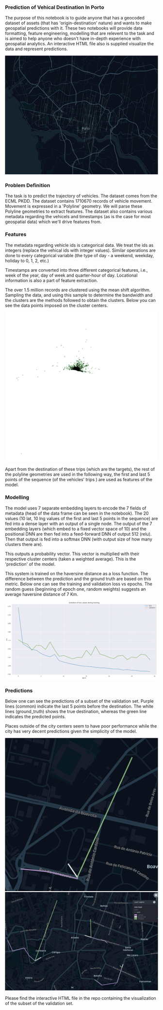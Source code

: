 ### Prediction of Vehical Destination In Porto

  
The purpose of this notebook is to guide anyone that has a geocoded dataset of assets (that has 'origin-destination' nature) and wants to make geospatial predictions with it. These two notebooks will provide data formatting, feature engineering, modelling that are relevent to the task and is aimed to help anyone who doesn't have in-depth experience with geospatial analytics. An interactive HTML file also is supplied visualize the data and represent predictions.

![alt text](images/s3.png)

### Problem Definition

The task is to predict the trajectory of vehicles. The dataset comes from the ECML PKDD. The dataset contains 1710670 records of vehicle movement. Movement is expressed in a 'Polyline' geometry. We will parse these Polyline geometries to extract features. The dataset also contains various metadata regarding the vehicels and timestamps (as is the case for most geospatial data) which we'll drive features from.

  

### Features


The metadata regarding vehicle ids is categorical data. We treat the ids as integers (replace the vehical ids with integer values). Similar operations are done to every categorical variable (the type of day - a weekend, weekday, holiday to 0, 1, 2, etc.)

Timestamps are converted into three different categorical features, i.e., week of the year, day of week and quarter-hour of day. Locational information is also a part of feature extraction. 

The over 1.5 million records are clustered using the mean shift algorithm. Sampling the data, and using this sample to determine the bandwidth and the clusters are the methods followed to obtain the clusters. Below you can see the data points imposed on the cluster centers.

![alt text](images/datapoints_and_clusters.png)
  

Apart from the destination of these trips (which are the targets), the rest of the polyline geometries are used in the following way, the first and last 5 points of the sequence (of the vehicles' trips ) are used as features of the model. 
  

### Modelling

The model uses 7 separate embedding layers to encode the 7 fields of metadata (head of the data frame can be seen in the notebook). The 20 values (10 lat, 10 lng values of the first and last 5 points in the sequence) are fed into a dense layer with an output of a single node. The output of the 7 embedding layers (which embed to a fixed vector space of 10) and the positional DNN are then fed into a feed-forward DNN of output 512 (relu). Then that output is fed into a softmax DNN (with output size of how many clusters there are). 

This outputs a probability vector. This vector is multiplied with their respective cluster centers (taken a weighted average). This is the 'prediction' of the model.

This system is trained on the haversine distance as a loss function. The difference between the prediction and the ground truth are based on this metric. Below one can see the training and validation loss vs epochs. The random guess (beginning of epoch one, random weights) suggests an average haversine distance of 7 Km.

![alt text](images/loss.png)




### Predictions


Below one can see the predictions of a subset of the validation set. Purple lines (common) indicate the last 5 points before the destination. The white lines (ground_truth) shows the true destination, whereas the green line indicates the predicted points.

Places outside of the city centers seem to have poor performance while the city has very decent predictions given the simplicity of the model.

![alt text](images/s1.png)
![alt text](images/s2.png)

Please find the interactive HTML file in the repo containing the visualization of the subset of the validation set.  
